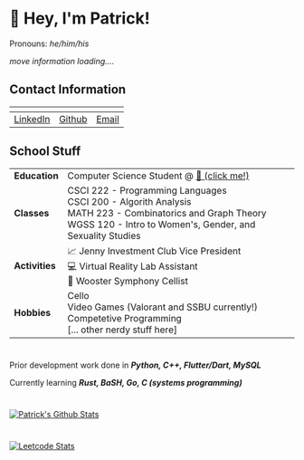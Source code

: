 # 👋 Hey, I'm Patrick!
Pronouns: *he/him/his*

*move information loading....*

## Contact Information
| <!-- --> | <!-- --> | <!-- --> |
| --- | --- | --- |
| [LinkedIn](https://www.linkedin.com/in/patrick-may-woo/) | [Github](https://www.github.com/patrick-may) | [Email](mailto:pmay24@wooster.edu) |

## School Stuff
|  | |
|:---|:---|
| **Education**| Computer Science Student @ [🐄 (click me!)](https://wooster.edu/) |
| **Classes** | CSCI 222 - Programming Languages <br /> CSCI 200 - Algorith Analysis <br /> MATH 223 - Combinatorics and Graph Theory <br /> WGSS 120 - Intro to Women's, Gender, and Sexuality Studies <br /> 
| **Activities** | 📈 Jenny Investment Club Vice President <br /> 💻 Virtual Reality Lab Assistant <br /> 🎵 Wooster Symphony Cellist|
| **Hobbies** | Cello <br /> Video Games (Valorant and SSBU currently!) <br /> Competetive Programming <br /> [... other nerdy stuff here] 

#

Prior development work done in ***Python, C++, Flutter/Dart, MySQL***

Currently learning ***Rust, BaSH, Go, C (systems programming)***
 
#
[![Patrick's Github Stats](https://github-readme-stats.vercel.app/api?username=patrick-may)](https://github.com/anuraghazra/github-readme-stats)


# 
[![Leetcode Stats](https://leetcard.jacoblin.cool/SnappyBoye)](https://leetcode.com/SnappyBoye)

